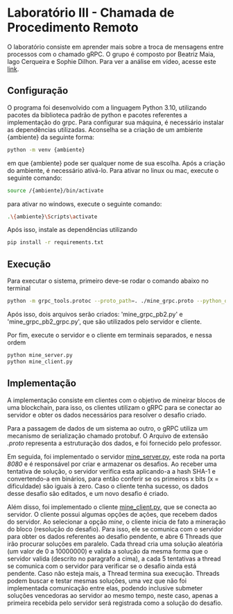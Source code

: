 # Laboratório III - Chamada de Procedimento Remoto
O laboratório consiste em aprender mais sobre a troca de mensagens entre processos com o chamado gRPC. 
O grupo é composto por Beatriz Maia, Iago Cerqueira e Sophie Dilhon. Para ver a análise em vídeo, acesse este [link](https://youtu.be/VW2267t7P7s).

## Configuração
O programa foi desenvolvido com a linguagem Python 3.10, utilizando pacotes da biblioteca padrão de python e pacotes referentes a implementação do grpc. 
Para configurar sua máquina, é necessário instalar as dependências utilizadas. Aconselha se a criação de um ambiente {ambiente} da seguinte forma:

```sh
python -m venv {ambiente}
```

em que {ambiente} pode ser qualquer nome de sua escolha. Após a criação do ambiente, é necessário ativá-lo. Para ativar no linux ou mac, execute o seguinte comando:

```sh
source /{ambiente}/bin/activate
```

para ativar no windows, execute o seguinte comando:

```sh
.\{ambiente}\Scripts\activate
```

Após isso, instale as dependências utilizando

```sh
pip install -r requirements.txt
```

## Execução
Para executar o sistema, primeiro deve-se rodar o comando abaixo no terminal
```sh
python -m grpc_tools.protoc --proto_path=. ./mine_grpc.proto --python_out=. --grpc_python_out=.
```
Após isso, dois arquivos serão criados: 'mine_grpc_pb2.py' e 'mine_grpc_pb2_grpc.py', que são utilizados pelo servidor e cliente.

Por fim, execute o servidor e o cliente em terminais separados, e nessa ordem
```sh
python mine_server.py
python mine_client.py
```

## Implementação
A implementação consiste em clientes com o objetivo de mineirar blocos de uma blockchain, para isso, os clientes utilizam o gRPC para
se conectar ao servidor e obter os dados necessários para resolver o desafio criado.

Para a passagem de dados de um sistema ao outro, o gRPC utiliza um mecanismo de serialização chamado protobuf. 
O Arquivo de extensão _.proto_ representa a estruturação dos dados, e foi fornecido pelo professor.

Em seguida, foi implementado o servidor [mine_server.py](mine_server.py), este roda na porta _8080_ e é responsável por criar e armazenar os desafios. 
Ao receber uma tentativa de solução, o servidor verifica esta aplicando-a a hash SHA-1 e convertendo-a em binários, para então conferir se os primeiros x bits (x = dificuldade)
são iguais à zero. Caso o cliente tenha sucesso, os dados desse desafio são editados, e um novo desafio é criado.

Além disso, foi implementado o cliente [mine_client.py](mine_client.py), que se conecta ao servidor. O cliente possui algumas opções de ações, que recebem dados do servidor.
Ao selecionar a opção _mine_, o cliente inicia de fato a mineração do bloco (resolução do desafio). Para isso, ele se comunica com o servidor para obter os dados referentes ao desafio pendente,
e abre 6 Threads que irão procurar soluções em paralelo. Cada thread cria uma solução aleatória (um valor de 0 a 10000000) e valida a solução da mesma forma que o servidor valida 
(descrito no paragrafo a cima), a cada 5 tentativas a thread se comunica com o servidor para verificar se o desafio ainda está pendente. Caso não esteja mais, a Thread termina sua execução.
Threads podem buscar e testar mesmas soluções, uma vez que não foi implementada comunicação entre elas, podendo inclusive submeter soluções vencedoras ao servidor ao mesmo tempo, neste caso,
apenas a primeira recebida pelo servidor será registrada como a solução do desafio.
